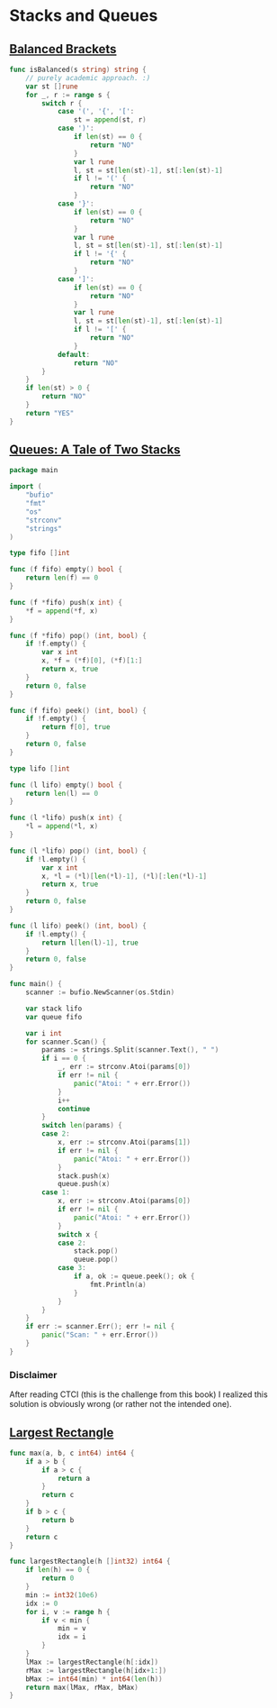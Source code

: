 # Stacks and Queues

## [Balanced Brackets](https://www.hackerrank.com/challenges/balanced-brackets/problem?h_l=interview&playlist_slugs%5B%5D=interview-preparation-kit&playlist_slugs%5B%5D=stacks-queues)

```go
func isBalanced(s string) string {
    // purely academic approach. :)
    var st []rune
    for _, r := range s {
        switch r {
            case '(', '{', '[':
                st = append(st, r)
            case ')':
                if len(st) == 0 {
                    return "NO"
                }
                var l rune
                l, st = st[len(st)-1], st[:len(st)-1]
                if l != '(' {
                    return "NO"
                }
            case '}':
                if len(st) == 0 {
                    return "NO"
                }
                var l rune
                l, st = st[len(st)-1], st[:len(st)-1]
                if l != '{' {
                    return "NO"
                }
            case ']':
                if len(st) == 0 {
                    return "NO"
                }
                var l rune
                l, st = st[len(st)-1], st[:len(st)-1]
                if l != '[' {
                    return "NO"
                }
            default:
                return "NO"
        }
    }
    if len(st) > 0 {
        return "NO"
    }
    return "YES"
}
```

## [Queues: A Tale of Two Stacks](https://www.hackerrank.com/challenges/ctci-queue-using-two-stacks/problem?h_l=interview&playlist_slugs%5B%5D=interview-preparation-kit&playlist_slugs%5B%5D=stacks-queues)

```go
package main

import (
    "bufio"
    "fmt"
    "os"
    "strconv"
    "strings"
)

type fifo []int

func (f fifo) empty() bool {
    return len(f) == 0
}

func (f *fifo) push(x int) {
    *f = append(*f, x)
}

func (f *fifo) pop() (int, bool) {
    if !f.empty() {
        var x int
        x, *f = (*f)[0], (*f)[1:]
        return x, true
    }
    return 0, false
}

func (f fifo) peek() (int, bool) {
    if !f.empty() {
        return f[0], true
    }
    return 0, false
}

type lifo []int

func (l lifo) empty() bool {
    return len(l) == 0
}

func (l *lifo) push(x int) {
    *l = append(*l, x)
}

func (l *lifo) pop() (int, bool) {
    if !l.empty() {
        var x int
        x, *l = (*l)[len(*l)-1], (*l)[:len(*l)-1]
        return x, true
    }
    return 0, false
}

func (l lifo) peek() (int, bool) {
    if !l.empty() {
        return l[len(l)-1], true
    }
    return 0, false
}

func main() {
    scanner := bufio.NewScanner(os.Stdin)

    var stack lifo
    var queue fifo

    var i int
    for scanner.Scan() {
        params := strings.Split(scanner.Text(), " ")
        if i == 0 {
            _, err := strconv.Atoi(params[0])
            if err != nil {
                panic("Atoi: " + err.Error())
            }
            i++
            continue
        }
        switch len(params) {
        case 2:
            x, err := strconv.Atoi(params[1])
            if err != nil {
                panic("Atoi: " + err.Error())
            }
            stack.push(x)
            queue.push(x)
        case 1:
            x, err := strconv.Atoi(params[0])
            if err != nil {
                panic("Atoi: " + err.Error())
            }
            switch x {
            case 2:
                stack.pop()
                queue.pop()
            case 3:
                if a, ok := queue.peek(); ok {
                    fmt.Println(a)
                }
            }
        }
    }
    if err := scanner.Err(); err != nil {
        panic("Scan: " + err.Error())
    }
}
```

### Disclaimer

After reading CTCI (this is the challenge from this book) I realized this solution is obviously wrong (or rather not the intended one).

## [Largest Rectangle](https://www.hackerrank.com/challenges/largest-rectangle/problem?h_l=interview&playlist_slugs%5B%5D=interview-preparation-kit&playlist_slugs%5B%5D=stacks-queues)

```go
func max(a, b, c int64) int64 {
    if a > b {
        if a > c {
            return a
        }
        return c
    }
    if b > c {
        return b
    }
    return c
}

func largestRectangle(h []int32) int64 {
    if len(h) == 0 {
        return 0
    }
    min := int32(10e6)
    idx := 0
    for i, v := range h {
        if v < min {
            min = v
            idx = i
        }
    }
    lMax := largestRectangle(h[:idx])
    rMax := largestRectangle(h[idx+1:])
    bMax := int64(min) * int64(len(h))
    return max(lMax, rMax, bMax)
}
```

